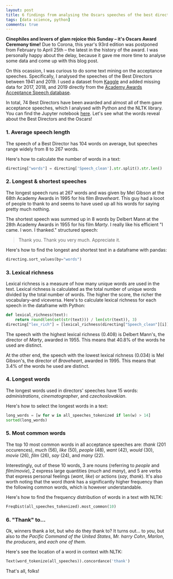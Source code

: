 ```yaml
---
layout: post
title: 6 findings from analysing the Oscars speeches of the best directors
tags: [data science, python]
comments: true
---
```


**Cinephiles and lovers of glam rejoice this Sunday – it's Oscars Award Ceremony time!** Due to Corona, this year's 93rd edition was postponed from February to April 25th – the latest in the history of the award. I was personally happy about the delay, because it gave me more time to analyse some data and come up with this blog post.

On this ocassion, I was curious to do some text mining on the acceptance speeches. Specifically, I analysed the speeches of the Best Directors between 1941 and 2019. I used a dataset from [Kaggle](https://www.kaggle.com/unanimad/the-oscar-award) and added missing data for 2017, 2018, and 2019 directly from the [Academy Awards Acceptance Speech database](http://aaspeechesdb.oscars.org/).

In total, 74 Best Directors have been awarded and almost all of them gave acceptance speeches, which I analysed with Python and the NLTK library. You can find the Jupyter notebook [here](https://colab.research.google.com/drive/18lgeB3LHdXg2Ly6cjMi49W5VNlmkqZNc?usp=sharing). Let's see what the words reveal about the Best Directors and the Oscars!

### 1. Average speech length
The speech of a Best Director has 104 words on average, but speeches range widely from 8 to 267 words.

Here's how to calculate the number of words in a text:

```python
directing["words"] = directing['Speech_clean'].str.split().str.len()
```

### 2. Longest & shortest speeches
The longest speech runs at 267 words and was given by Mel Gibson at the 68th Academy Awards in 1995 for his film *Braveheart*. This guy had a looot of people to thank to and seems to have used up all his words for saying pretty much nothing.

The shortest speech was summed up in 8 words by Delbert Mann at the 28th Academy Awards in 1955 for his film *Marty*. I really like his efficient "I came. I won. I thanked." structured speech:
> Thank you. Thank you very much. Appreciate it.

Here's how to find the longest and shortest text in a dataframe with pandas:
```python
directing.sort_values(by="words")
```

### 3. Lexical richness
Lexical richness is a measure of how many unique words are used in the text. Lexical richness is calculated as the total number of unique words divided by the total number of words. The higher the score, the richer the vocabulary–and viceversa. Here's to calculate lexical richness for each speech in the dataframe with Python:

```python
def lexical_richness(text):
    return round(len(set(str(text))) / len(str(text)), 3)
directing["lex_rich"] = [lexical_richness(directing["Speech_clean"][i]) for i in range(len(directing))]
```

The speech with the highest lexical richness (0.408) is Delbert Mann's, the director of *Marty*, awarded in 1955. This means that 40.8% of the words he used are distinct.

At the other end, the speech with the lowest lexical richness (0.034) is Mel Gibson's, the director of *Braveheart*, awarded in 1995. This means that 3.4% of the words he used are distinct.  

### 4. Longest words
The longest words used in directors' speeches have 15 words: *administrations*, *cinematographer*, and *czechoslovakian*.

Here's how to select the longest words in a text:
```python
long_words = [w for w in all_speeches_tokenized if len(w) > 14]
sorted(long_words)
```

### 5. Most common words
The top 10 most common words in all acceptance speeches are: *thank* (201 occurences), *much* (56), *like* (50), *people* (48), *want* (42), *would* (30), *movie* (26), *film* (26), *say* (24), and *many* (22).

Interestingly, out of these 10 words, 3 are nouns (referring to *people* and *film*/*movie*), 2 express large quantities (*much* and *many*), and 5 are verbs that express personal feelings (*want*, *like*) or actions (*say*, *thank*). It's also worth noting that the word *thank* has a significantly higher frequency than the following common words, which is however understandable.

Here's how to find the frequency distribution of words in a text with NLTK:
```python
FreqDist(all_speeches_tokenized).most_common(10)
```

### 6. "Thank" to...
Ok, winners thank a lot, but who do they thank to? It turns out... to *you*, but also to *the Pacific Command of the United States*, *Mr. harry Cohn*, *Marlon*, *the producers*, and *each one of them*.

Here's see the location of a word in context with NLTK:

```python
Text(word_tokenize(all_speeches)).concordance('thank')
```

That's all, folks!